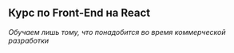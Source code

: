 ## Курс по Front-End на React

*Обучаем лишь тому, что понадобится во время коммерческой разработки*



